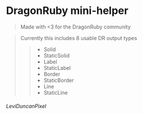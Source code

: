 # DragonRuby mini-helper

> Made with <3 for the DragonRuby community

> Currently this includes 8 usable DR output types
> > -  Solid
> > -  StaticSolid
> > -  Label
> > -  StaticLabel
> > -  Border
> > -  StaticBorder
> > -  Line
> > -  StaticLine

###### LeviDuncanPixel
